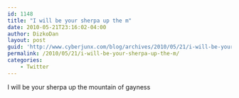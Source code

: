 ```yaml
---
id: 1148
title: "I will be your sherpa up the m"
date: 2010-05-21T23:16:02-04:00
author: DizkoDan
layout: post
guid: 'http://www.cyberjunx.com/blog/archives/2010/05/21/i-will-be-your-sherpa-up-the-m/'
permalink: /2010/05/21/i-will-be-your-sherpa-up-the-m/
categories:
    - Twitter
---
```


I will be your sherpa up the mountain of gayness
